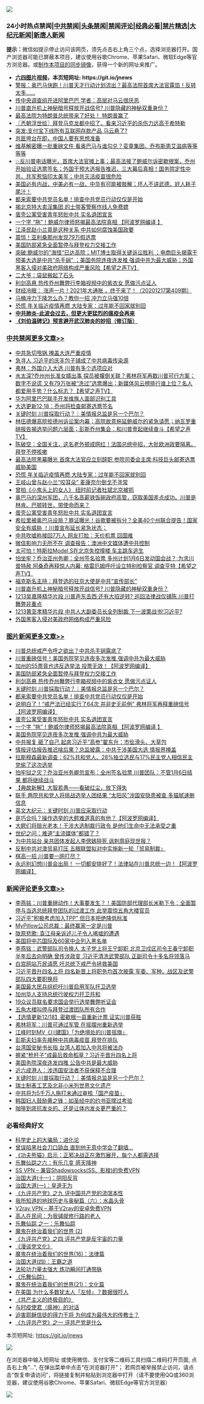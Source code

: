 ![](https://raw.githubusercontent.com/fqnews/bnews/master/64photo/fqnews-qr.jpg)

<div id="tt">
<h3>24小时热点禁闻|<a href="#%E4%B8%AD%E5%85%B1%E7%A6%81%E9%97%BB%E6%9B%B4%E5%A4%9A%E6%96%87%E7%AB%A0">中共禁闻</a>|<a href="#%E5%9B%BE%E7%89%87%E6%96%B0%E9%97%BB%E6%9B%B4%E5%A4%9A%E6%96%87%E7%AB%A0">头条禁闻</a>|<a href="#%E6%96%B0%E9%97%BB%E8%AF%84%E8%AE%BA%E6%9B%B4%E5%A4%9A%E6%96%87%E7%AB%A0">禁闻评论|<a href="#%E5%BF%85%E7%9C%8B%E7%BB%8F%E5%85%B8%E5%A5%BD%E6%96%87">经典必看|<a href="/video.md#%E7%A6%81%E7%89%87%E7%B2%BE%E9%80%89">禁片精选</a>|<a href="https://github.com/fqnews/djy/blob/master/gb/nf1351518.md#1">大纪元新闻</a>|<a href="https://github.com/fqnews/ntdtv/blob/master/gb/prog204.md#1">新唐人新闻</a></h3>
<div><b>提示：</b>微信如提示停止访问该网页，须先点击右上角三个点，选择浏览器打开。国产浏览器可能已屏蔽本项目，建议使用谷歌Chrome、苹果Safari、微软Edge等官方浏览器。或<a href="https://github.com/fqnews/bnews/blob/master/%E5%88%B6%E4%BD%9Cgit%E7%A6%81%E9%97%BB%E9%95%9C%E5%83%8F.md">制作本项目的同步镜像</a>，获得一个新的网址来推广。</div>
<ul>
<li><b><a href="http://d1.bdrive.tk/64.mp4" target="_blank">六四图片视频</a>，本页短网址: https://git.io/jnews</b></li>
<li><a href="/bannedvideo/20201218/1450077.md">警报：奥巴马快跑！川普天才行动计划流出？最高法院首席大法官露馅！反转太多……</a></li>
<li><a href="/comments/20201218/1450241.md">传中央调查组开进阿里巴巴 学者：高层对马云很厌恶</a></li>
<li><a href="/cbnews/20201218/1450134.md">川普直升机上神秘暗号释放开战信号? 川普隐藏的神秘双重身份？</a></li>
<li><a href="/taiwannews/20201218/1450410.md">最高法院为特朗普总统带来了好处！ 特朗普赢了</a></li>
<li><a href="/ssgc/20201218/1450032.md">〖兲朝浮世绘〗拜登马克龙都中招了，看来习近平的杀伤力远高于希特勒</a></li>
<li><a href="/finance/20201218/1450365.md">突发:支付宝下线所有互联网存款产品 马云悬了?</a></li>
<li><a href="/baitai/20201218/1450155.md">共匪垮台在即，中国人要有思想准备</a></li>
<li><a href="/cnnews/20201218/1450118.md">维基解密曝一批重磅文件 看奥巴马与谁勾兑？娈童集团、乔布斯患艾滋病等等等等</a></li>
<li><a href="/bannedvideo/20201218/1450246.md">💥反川普电话曝光，首席大法官摊上事；最高法接了鲍威尔诉密歇根案，乔州开始验证选票签名；外国干预大选报告推迟，三大幕后真相！国务院定性中共，共军惹恼印太美军；中共灭活疫苗很危险</a></li>
<li><a href="/bannedvideo/20201218/1450439.md">美国必有内战，中美必有一战，中华有可能被肢解；坏人不讲武德，好人耗子尾汁！</a></li>
<li><a href="/topimagenews/20201218/1450323.md">都来索要中共党员名单！排查中共党员行动仅仅是开始</a></li>
<li><a href="/lifebaike/20201218/1450117.md">揭北京特大卖淫集团 的士带客警察作线人免费嫖</a></li>
<li><a href="/comments/20201218/1450254.md">蛋壳公寓受害青年怒批中共 实名退团宣言</a></li>
<li><a href="/topimagenews/20201218/1450139.md">一个字 “拖”！鲍威尔律师怒揭最高法院真相 【阿波罗网编译 】</a></li>
<li><a href="/cnnews/20201218/1450090.md">江泽民赵小兰竟是这种关系 中共如何腐蚀美国政要</a></li>
<li><a href="/cnnews/20201218/1450265.md">震惊！亚利桑那州发现79万假选票</a></li>
<li><a href="/topimagenews/20201219/1450570.md">美国防部紧急全面暂停与拜登权力交接工作</a></li>
<li><a href="/cbnews/20201218/1450092.md">突破:鲍威尔的”海怪“已达高院；MIT博士取得关键诉讼胜利 ；电商巨头揭露干预美大选是中共“杀手锏” ；美国务院连夜连发推 强调中共为最大威胁；外国黑客入侵对美政府网络构成严重风险【希望之声TV】</a></li>
<li><a href="/baitai/20201218/1450352.md">二大爷：袋鼠搬起了石头</a></li>
<li><a href="/topimagenews/20201218/1450464.md">利剑高悬 热传乔州舞弊行李箱视频中的紫衣女 愿做污点证人</a></li>
<li><a href="/bannedvideo/20201218/1450057.md">财经冷眼：  涨声一片！2021年大通胀 ，终于来了！（20201217第409期）</a></li>
<li><a href="/lifebaike/20201218/1450331.md">马桶冲力下降怎么办？教你一招 冲力立马强10倍</a></li>
<li><a href="/cbnews/20201218/1450347.md">恐慌 年关临近疫情再燃 大陆专家：过年能不回家就别回</a></li>
<li><b><a href="/comments/20200211/1275071.md" target="_blank">中共肺炎-此波会过去，但更大更猛烈的瘟疫会再来</a></b></li>
<li><b><a href="/comments/20200207/1272816.md" target="_blank">《刘伯温碑记》预言避开武汉肺炎的妙招（修订版）</a></b></li>
</ul>
</div>

<div class="catlist">
<h3><a href="/cbnews/" target="_blank">中共禁闻</a><span><a href="/cbnews/" target="_blank" rel="nofollow">更多文章>></a></span></h3>
<ul>
<li><a href="/cbnews/20201219/1450662.md" target="_blank">中共急切甩锅 掩盖大连严重疫情</a></li>
<li><a href="/cbnews/20201219/1450661.md" target="_blank">急寻人 习近平的庆丰包子铺成了中共病毒传染源</a></li>
<li><a href="/cbnews/20201219/1450652.md" target="_blank">弗林：外国介入大选 川普有多个选项应对</a></li>
<li><a href="/cbnews/20201219/1450607.md" target="_blank">水太深?乔州州长准女婿出事  探员被撂倒关联？弗林将军再数川普可行方案；数字不说谎 又有79万张被“洗过”选票爆出；新媒体风云榜排行谁上位？名人都爱用手势？什么标志？【希望之声TV】</a></li>
<li><a href="/cbnews/20201218/1450545.md" target="_blank">华为阿里巴巴联手开发维族人面部识别工具</a></li>
<li><a href="/cbnews/20201218/1450469.md" target="_blank">大选更新12·18：乔州将检查邮寄选票签名</a></li>
<li><a href="/comments/20201218/1450454.md" target="_blank">关键时刻 川普採取行动？｜美情报总监是另一个巴尔？</a></li>
<li><a href="/cbnews/20201218/1450450.md" target="_blank">林伍德爆高院拒德州诉讼案内幕；高院故意拖延鲍威尔的紧急请愿；纳瓦罗重磅报告揭选举问题六层面；彭斯乔州集会：和川普壹起继续奋斗【希望之声TV】</a></li>
<li><a href="/cbnews/20201218/1450433.md" target="_blank">陈破空：全国关注，这名老外顿成网红！法国总统中招，大批欧洲政要隔离。拜登不停咳嗽</a></li>
<li><a href="/cbnews/20201218/1450413.md" target="_blank">最高法院黑幕曝光 首席大法官应立刻辞职 参院司委会主席:科技巨头邮寄选票威胁美国</a></li>
<li><a href="/cbnews/20201218/1450347.md" target="_blank">恐慌 年关临近疫情再燃 大陆专家：过年能不回家就别回</a></li>
<li><a href="/cbnews/20201218/1450340.md" target="_blank">王岐山曾与赵小兰“咬耳朵” 麦康奈尔倒戈不寻常</a></li>
<li><a href="/cbnews/20201218/1450284.md" target="_blank">曾拍《小鬼头上的女人》 纽时前记者杜斌北京被抓</a></li>
<li><a href="/cbnews/20201218/1450276.md" target="_blank">奥巴马的深州军团，八千名高薪铁饭碗政府高管，窃取美国差点成功。川普是林肯、巴顿转世，带使命而来？</a></li>
<li><a href="/comments/20201218/1450254.md" target="_blank">蛋壳公寓受害青年怒批中共 实名退团宣言</a></li>
<li><a href="/cbnews/20201218/1450252.md" target="_blank">希拉里被奥巴马设局？罪证曝光！谷歌要被拆分？全美40个州联合提告！国家安全有威胁 ！川普宣布延长紧急状态；</a></li>
<li><a href="/cbnews/20201218/1450248.md" target="_blank">中共吹嘘称接回7万人 网友打脸：天价机票 回国难</a></li>
<li><a href="/comments/20201218/1450240.md" target="_blank">微信影响力无所不在 调查报告：澳洲中文媒体遭中共控制</a></li>
<li><a href="/cbnews/20201218/1450234.md" target="_blank">太可怕！特斯拉Model S在北京失控撞楼 车主跳车逃生</a></li>
<li><a href="/cbnews/20201218/1450214.md" target="_blank">怕坐牢？乔治亚州务卿：全州签名验票 多州计划1月6日发动国会战？;为求川普特赦 阿桑奇再释惊人内幕; 格雷厄姆呼吁设立特别检察官 调查亨特【希望之声TV】</a></li>
<li><a href="/cbnews/20201218/1450196.md" target="_blank">福克斯名主持：拜登选的驻京大使是中共“宣传部长”</a></li>
<li><a href="/cbnews/20201218/1450134.md" target="_blank">川普直升机上神秘暗号释放开战信号? 川普隐藏的神秘双重身份？</a></li>
<li><a href="/cbnews/20201218/1450189.md" target="_blank">1213吴嘉隆精华片段  川普声东击西 还有大招逆转?  巡回法律战仅铺陈 川普打舞弊非重点</a></li>
<li><a href="/cbnews/20201218/1450188.md" target="_blank">1213黄澎孝精华片段  中共人大副委员长全列制裁  下一波栗战书!习近平?</a></li>
<li><a href="/cbnews/20201218/1450179.md" target="_blank">外国黑客入侵对美政府网络构成严重风险</a></li>

</ul>
</div>
<div class="catlist">
<h3><a href="/topimagenews/" target="_blank">图片新闻</a><span><a href="/topimagenews/" target="_blank" rel="nofollow">更多文章>></a></span></h3>
<ul>
<li><a href="/topimagenews/20201219/1450654.md" target="_blank">川普总统戒严令呼之欲出？中共杀手锏露底了</a></li>
<li><a href="/topimagenews/20201219/1450602.md" target="_blank">川普重磅信号！美国务院罕见连夜多次发推 强调中共为最大威胁</a></li>
<li><a href="/topimagenews/20201219/1450601.md" target="_blank">加州的55票竟也违反选举法 投票无效！【阿波罗网编译】</a></li>
<li><a href="/topimagenews/20201219/1450570.md" target="_blank">美国防部紧急全面暂停与拜登权力交接工作</a></li>
<li><a href="/topimagenews/20201218/1450464.md" target="_blank">利剑高悬 热传乔州舞弊行李箱视频中的紫衣女 愿做污点证人</a></li>
<li><a href="/comments/20201218/1450454.md" target="_blank">关键时刻 川普採取行动？｜美情报总监是另一个巴尔？</a></li>
<li><a href="/topimagenews/20201218/1450323.md" target="_blank">都来索要中共党员名单！排查中共党员行动仅仅是开始</a></li>
<li><a href="/topimagenews/20201218/1450305.md" target="_blank">说明白了！“戒严法已经实行了64次 并非史无前例” 弗林将军再释重磅信号 【阿波罗网编译】</a></li>
<li><a href="/comments/20201218/1450254.md" target="_blank">蛋壳公寓受害青年怒批中共 实名退团宣言</a></li>
<li><a href="/topimagenews/20201218/1450139.md" target="_blank">一个字 “拖”！鲍威尔律师怒揭最高法院真相 【阿波罗网编译 】</a></li>
<li><a href="/topimagenews/20201218/1450018.md" target="_blank">美国务院罕见连夜多次发推 强调中共为最大威胁</a></li>
<li><a href="/topimagenews/20201218/1449998.md" target="_blank">中共报复 砸了自己 起底习近平“高参”翟东升：市侩滑头、大草包</a></li>
<li><a href="/topimagenews/20201218/1449985.md" target="_blank">情报评估报告推迟啥后果？总监披露：中共干涉美国大选 情报界掩盖</a></li>
<li><a href="/topimagenews/20201218/1449954.md" target="_blank">拉斯穆森最新调查：62%共和党人、28%独立选民与17%民主党人相信民主党偷了这次选举</a></li>
<li><a href="/topimagenews/20201217/1449883.md" target="_blank">怕牢狱之灾？乔治亚州务卿忽宣布：全州签名验票 川普团队：不管1月6日结果 都将继续战斗</a></li>
<li><a href="/comments/20201217/1449706.md" target="_blank">【典故新解】大智若愚——看破红尘，放下得失</a></li>
<li><a href="/topimagenews/20201217/1449777.md" target="_blank">联手 两院共和党人将挑战选举人团结果 “太阳风”涉国安隐患被查 多猫腻速删信息</a></li>
<li><a href="/comments/20201217/1449731.md" target="_blank">英文大纪元：关键时刻 川普应采取行动</a></li>
<li><a href="/topimagenews/20201217/1449567.md" target="_blank">是巧合吗？操作选举的大鳄难道真的有他？【阿波罗网编译】</a></li>
<li><a href="/topimagenews/20201217/1449515.md" target="_blank">大鳄们将赔光老本！干涉大选制裁行政令 是他们生命中无法承受之重</a></li>
<li><a href="/comments/20201217/1449492.md" target="_blank">世纪之问：难道“主流媒体”都错了？</a></li>
<li><a href="/topimagenews/20201217/1449361.md" target="_blank">为中共站台 亲共团体发起人李偲嫣猝死 讽刺周庭现世报？</a></li>
<li><a href="/topimagenews/20201217/1449344.md" target="_blank">反制中共对澳贸易打压 五眼联盟拟对中实施新一轮「贸易制裁」</a></li>
<li><a href="/topimagenews/20201216/1449151.md" target="_blank">棋高一招 川普要一网打尽？</a></li>
<li><a href="/topimagenews/20201216/1449015.md" target="_blank">永远别幻想川普会出局！ 一切都安排好了！法律站在川普总统一边！【阿波罗网编译】</a></li>

</ul>
</div>
<div class="catlist">
<h3><a href="/comments/" target="_blank">新闻评论</a><span><a href="/comments/" target="_blank" rel="nofollow">更多文章>></a></span></h3>
<ul>
<li><a href="/comments/20201219/1450660.md" target="_blank">李燕铭：川普重磅动作！大事要发生？！美国防部代理部长米勒下令：全面暂停与当选总统拜登团队的过渡工作 此举震惊五角大楼官员</a></li>
<li><a href="/comments/20201219/1450657.md" target="_blank">习近平“积极考虑加入TPP” 但日本拒绝降低标准</a></li>
<li><a href="/comments/20201219/1450656.md" target="_blank">MyPillow公司总裁：最终赢家一定是川普</a></li>
<li><a href="/comments/20201219/1450651.md" target="_blank">陇原悲歌: 袁江母亲诉述儿子令人唏嘘的遭遇</a></li>
<li><a href="/comments/20201219/1450650.md" target="_blank">美国将中芯国际及60家中企列入黑名单</a></li>
<li><a href="/comments/20201219/1450644.md" target="_blank">李燕铭：武警部队司令换人 太子党上将王宁卸职 北京卫戍区司令王春宁卸职半年后去向明确 曾传涉政变 习近平清洗武警部队 正副司令十多名将领落马</a></li>
<li><a href="/comments/20201219/1450628.md" target="_blank">白宫网站万民请愿 吁总统下戒严令拯救美国</a></li>
<li><a href="/comments/20201219/1450624.md" target="_blank">习近平晋升四名上将 四名新晋上将职务均首次披露 军委、军种、战区及武警部队四大要职换将</a></li>
<li><a href="/comments/20201219/1450617.md" target="_blank">美国最大民兵组织吁川普启用军队扞卫选举</a></li>
<li><a href="/comments/20201219/1450616.md" target="_blank">加州华人支持总统行驶权力扞卫共和</a></li>
<li><a href="/comments/20201219/1450586.md" target="_blank">19众议员联名要求国会举行选举舞弊听证会</a></li>
<li><a href="/comments/20201219/1450585.md" target="_blank">五角大楼叫停与拜登过渡团队所有合作</a></li>
<li><a href="/comments/20201219/1450584.md" target="_blank">【选情更新12/18】密歇根一县重新计票 证实川普获胜</a></li>
<li><a href="/comments/20201219/1450565.md" target="_blank">弗林将军：川普可通过军管 在摇摆州重新选举</a></li>
<li><a href="/comments/20201219/1450564.md" target="_blank">江峰时刻MV《川建国》「为绝境处的川普摇旗」</a></li>
<li><a href="/comments/20201218/1450547.md" target="_blank">彭斯夫妇率先接种中共病毒疫苗 拜登在排队</a></li>
<li><a href="/comments/20201218/1450546.md" target="_blank">台湾国安秘书长指 台湾人若加入中共将被法办</a></li>
<li><a href="/comments/20201218/1450522.md" target="_blank">握紧“枪杆子”成最后救命稻草？习近平晋升四名上将</a></li>
<li><a href="/comments/20201218/1450521.md" target="_blank">美国务院深夜连发四推 公告中共是最大威胁</a></li>
<li><a href="/comments/20201218/1450520.md" target="_blank">近六成港人：涉违国安法者不获保释不合理</a></li>
<li><a href="/comments/20201218/1450454.md" target="_blank">关键时刻 川普採取行动？｜美情报总监是另一个巴尔？</a></li>
<li><a href="/comments/20201218/1450449.md" target="_blank">瑞士制表工艺及北非小米列世界文化遗产</a></li>
<li><a href="/comments/20201218/1450446.md" target="_blank">中共将为5千万人施打未通过审核「国产疫苗」</a></li>
<li><a href="/comments/20201218/1450396.md" target="_blank">韩国妇人鼓励黄之锋：如圣经中的约书亚撑过考验</a></li>
<li><a href="/comments/20201218/1450372.md" target="_blank">咖啡到底抗发炎的、还是让体内发炎更严重的？</a></li>

</ul>
</div>

<div class="catlist">
<h3>必看经典好文</h3>
<ul>
<li><a href="/comments/20200605/783246.md" target="_blank">科学史上的大骗局：进化论</a></li>
<li><a href="/topimagenews/20200928/1404412.md" target="_blank">曾误陷黑社会刀口舔血 直到他无意中学会了翻墙&#8230;</a></li>
<li><a href="/comments/20200308/1290182.md" target="_blank">《功夫熊猫》启示：正邪决战正在激烈展开，每个人都需选择</a></li>
<li><a href="/tculture/20190101/792146.md" target="_blank">乐舞仙踪之六：有乐几变 感天降神</a></li>
<li><a href="/comments/20191231/1250654.md" target="_blank">SS VPN &#8211; 兼容Shadowsocks(SS、影梭)的免费VPN</a></li>
<li><a href="/cbnews/20180317/915893.md" target="_blank">治国大道(十一)：阴阳反背</a></li>
<li><a href="/cbnews/20180307/911097.md" target="_blank">治国大道(一)：皇道无为</a></li>
<li><a href="/bookonline/20131116/201045.md" target="_blank">《九评共产党》之九 评中国共产党的流氓本性</a></li>
<li><a href="/cbnews/20171115/856086.md" target="_blank">我所知道的地球历史与奥秘篇（六）：水晶头骨</a></li>
<li><a href="/comments/20200112/1257608.md" target="_blank">V2ray VPN &#8211; 基于V2ray的安卓免费VPN</a></li>
<li><a href="/tculture/20121023/72121.md" target="_blank">高人在民间：为我铺就修行路的老人</a></li>
<li><a href="/tculture/20170710/789533.md" target="_blank">乐舞仙踪 之一：乐舞仙踪</a></li>
<li><a href="/topimagenews/20180520/944940.md" target="_blank">魔鬼在统治着我们的世界 (2)</a></li>
<li><a href="/bookonline/20131116/201053.md" target="_blank">《九评共产党》之四 评共产党是反宇宙的力量</a></li>
<li><a href="/comments/20200521/783167.md" target="_blank">《漫谈党文化》</a></li>
<li><a href="/topimagenews/20180615/958090.md" target="_blank">魔鬼在统治着我们的世界(16)：法律篇</a></li>
<li><a href="/cbnews/20180310/912637.md" target="_blank">治国大道(四)：王霸之道</a></li>
<li><a href="/cbnews/20200816/1381005.md" target="_blank">法轮功力量太强大 炼功瞬间打通带脉</a></li>
<li><a href="/comments/20200527/783191.md" target="_blank">《乐舞仙踪》</a></li>
<li><a href="/comments/20180802/980476.md" target="_blank">魔鬼在统治着我们的世界(21)：文化篇</a></li>
<li><a href="/comments/20200427/1319933.md" target="_blank">在美国 为什么多数犹太人「左倾」？数据很吓人</a></li>
<li><a href="/bookwiki/20171120/858084.md" target="_blank">《共产主义的终极目的》</a></li>
<li><a href="/comments/20200327/1301424.md" target="_blank">与时疫使君（瘟神）的对话</a></li>
<li><a href="/comments/20200622/1346846.md" target="_blank">迫害耶稣信徒的得力干将  为何成为最伟大的传教士？</a></li>
<li><a href="/bookonline/20131116/201056.md" target="_blank">《九评共产党》之一 评共产党是什么</a></li>

</ul>
</div>

本页短网址: https://git.io/jnews

![](https://raw.githubusercontent.com/fqnews/bnews/master/64photo/fqnews-qr.jpg)

在浏览器中输入短网址 或使用微信、支付宝等二维码工具扫描二维码打开页面, 点击右上角"...", 在弹出菜单中点击“在浏览器打开”； 若网页被举报禁止访问，请点击“恢复申请访问”，将链接复制并粘贴到浏览器中打开（请不要使用QQ或360浏览器，建议使用谷歌Chrome、苹果Safari、微软Edge等官方浏览器）

![](https://raw.githubusercontent.com/fqnews/bnews/master/64photo/wx.jpg)